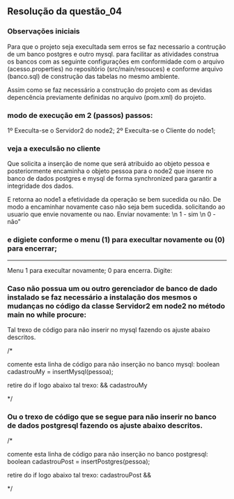 ## Resolução da questão_04

### Observações iniciais
Para que o projeto seja execultada sem erros se faz necessario a contrução de um banco postgres e outro mysql.
para facilitar as atividades construa os bancos com as seguinte configurações em conformidade com o arquivo (acesso.properties) no repositório
(src/main/resouces) e conforme arquivo (banco.sql) de construção das tabelas no mesmo ambiente.

Assim como se faz necessário a construção do projeto com as devidas depencência previamente definidas no arquivo (pom.xml) do projeto.

### modo de execução em 2 (passos) passos:
1º Execulta-se o Servidor2 do node2;
2º Execulta-se o Cliente do node1;

### veja a execulsão no cliente
Que solicita a inserção de nome que será atribuido ao objeto pessoa e posteriormente encaminha o objeto pessoa para o node2 que insere no banco de dados
postgres e mysql de forma synchronized para garantir a integridade dos dados.

E retorna  ao node1 a efetividade da operação se bem sucedida ou não.
De modo a encaminhar novamente caso não seja bem sucedida.
solicitando ao usuario que envie novamente ou nao.
Enviar novamente: \n 1 - sim \n 0 - não"

### e digiete conforme o menu (1) para execultar novamente ou (0) para encerrar;

------------ 
 Menu 
 1 para execultar novamente; 
 0 para encerra. 
Digite: 


### Caso não possua um ou outro gerenciador de banco de dado instalado se faz necessário a instalação dos mesmos o mudanças no código da classe Servidor2 em node2 no método main no while procure:
Tal trexo de código para não inserir no mysql fazendo os ajuste abaixo descritos.

/*

  comente esta linha de código para não inserção no banco mysql: 
  boolean cadastrouMy = insertMysql(pessoa);
            
  retire do if logo abaixo tal trexo:
   && cadastrouMy
            
*/ 

### Ou o trexo de código que se segue para não inserir no banco de dados postgresql fazendo os ajuste abaixo descritos.

/*

  comente esta linha de código para não inserção no banco postgresql: 
  boolean cadastrouPost = insertPostgres(pessoa);
            
  retire do if logo abaixo tal trexo:
  cadastrouPost &&
            
*/ 


